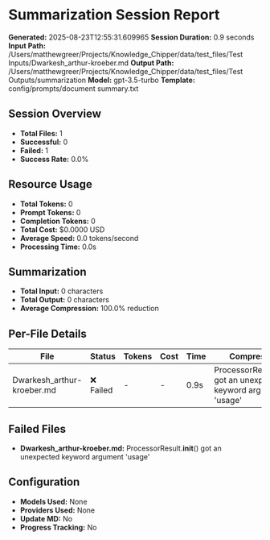 # Summarization Session Report

**Generated:** 2025-08-23T12:55:31.609965
**Session Duration:** 0.9 seconds
**Input Path:** /Users/matthewgreer/Projects/Knowledge_Chipper/data/test_files/Test Inputs/Dwarkesh_arthur-kroeber.md
**Output Path:** /Users/matthewgreer/Projects/Knowledge_Chipper/data/test_files/Test Outputs/summarization
**Model:** gpt-3.5-turbo
**Template:** config/prompts/document summary.txt

## Session Overview

- **Total Files:** 1
- **Successful:** 0
- **Failed:** 1
- **Success Rate:** 0.0%

## Resource Usage

- **Total Tokens:** 0
- **Prompt Tokens:** 0
- **Completion Tokens:** 0
- **Total Cost:** $0.0000 USD
- **Average Speed:** 0.0 tokens/second
- **Processing Time:** 0.0s

## Summarization

- **Total Input:** 0 characters
- **Total Output:** 0 characters
- **Average Compression:** 100.0% reduction

## Per-File Details

| File | Status | Tokens | Cost | Time | Compression |
|------|--------|--------|------|------|-------------|
| Dwarkesh_arthur-kroeber.md | ❌ Failed | - | - | 0.9s | ProcessorResult.__init__() got an unexpected keyword argument 'usage' |

## Failed Files

- **Dwarkesh_arthur-kroeber.md:** ProcessorResult.__init__() got an unexpected keyword argument 'usage'

## Configuration

- **Models Used:** None
- **Providers Used:** None
- **Update MD:** No
- **Progress Tracking:** No
